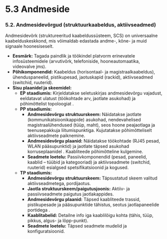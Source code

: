 # 5.3 Andmeside

### 5.2. Andmesidevõrgud (struktuurkaabeldus, aktiivseadmed)

Andmesidevõrk (struktureeritud kaabeldussüsteem, SCS) on universaalne kaabelduskeskkond, mis võimaldab edastada andme-, kõne- ja muid signaale hoonesiseselt.

* **Eesmärk:** Tagada paindlik ja töökindel platvorm erinevatele infosüsteemidele (arvutivõrk, telefoniside, hooneautomaatika, videovalve jms).
* **Põhikomponendid:** Kaabeldus (horisontaal- ja magistraalkaabeldus), ühenduspaneelid, pistikupesad, jaotuskapid (rackid), aktiivseadmed (switchid, ruuterid).
* **Sisu plaanidel ja skeemidel:**
  * **EP staadiumis:** Kirjeldatakse seletuskirjas andmesidevõrgu vajadust, eeldatavat ulatust (töökohtade arv, jaotlate asukohad) ja põhimõttelist topoloogiat .
  * **PP staadiumis:** 
    * **Andmesidevõrgu struktuurskeem:** Näidatakse jaotlate (kommunikatsioonikappide) asukohad, nendevahelised magistraalühendused (tüüp, maht), seos hoone peajaotlaga ja teenusepakkuja liitumispunktiga. Kujutatakse põhimõtteliselt aktiivseadmete paiknemine.
    * **Andmesidevõrgu plaanid:** Näidatakse töökohtade (RJ45 pesad, WLAN pääsupunktid) ja jaotlate täpsed asukohad korruseplaanidel . Kaabliteede põhimõtteline kulgemine.
    * **Seadmete loetelu:** Passiivkomponendid (pesad, paneelid, kaablid – tüübid ja kategooriad) ja aktiivseadmete (switchid, ruuterid) esialgsed spetsifikatsioonid ja kogused.
  * **TP staadiumis:** 
    * **Andmesidevõrgu struktuurskeem:** Täpsustatud skeem valitud aktiivseadmetega, pordijaotus.
    * **Jaotla struktuurskeem/paigutusjoonis:** Aktiiv- ja passiivseadmete paigutus jaotlakappides.
    * **Andmesidevõrgu plaanid:** Täpsed kaabliteede trassid, pistikupesade ja pääsupunktide tähistus, seotus jaotlapaneelide portidega .
    * **Kaablitabelid:** Detailne info iga kaablilõigu kohta (tähis, tüüp, pikkus, algus- ja lõpp-punkt).
    * **Seadmete loetelu:** Täpsed seadmete mudelid ja konfiguratsioonid.